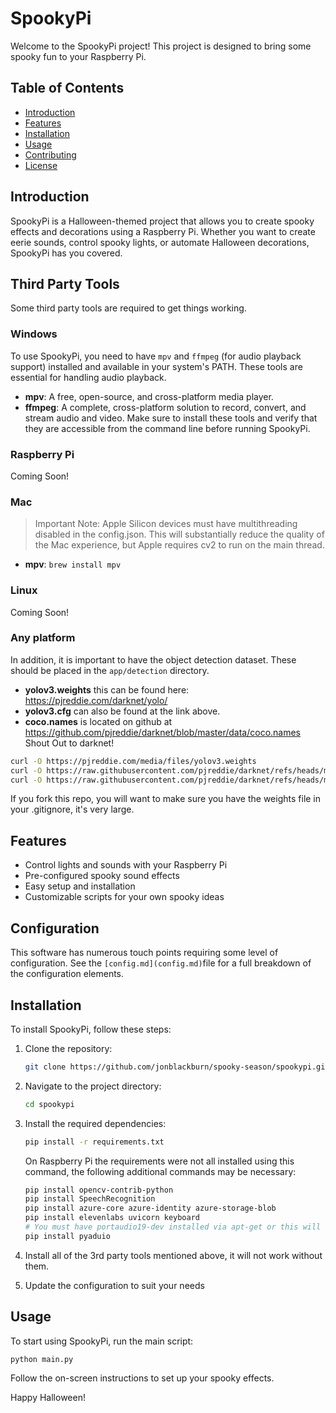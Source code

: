 # SpookyPi

Welcome to the SpookyPi project! This project is designed to bring some spooky fun to your Raspberry Pi.

## Table of Contents
- [Introduction](#introduction)
- [Features](#features)
- [Installation](#installation)
- [Usage](#usage)
- [Contributing](#contributing)
- [License](#license)

## Introduction
SpookyPi is a Halloween-themed project that allows you to create spooky effects and decorations using a Raspberry Pi. Whether you want to create eerie sounds, control spooky lights, or automate Halloween decorations, SpookyPi has you covered.

## Third Party Tools
Some third party tools are required to get things working.

### Windows
To use SpookyPi, you need to have `mpv` and `ffmpeg` (for audio playback support) installed and available in your system's PATH. These tools are essential for handling audio playback.
- **mpv**: A free, open-source, and cross-platform media player.
- **ffmpeg**: A complete, cross-platform solution to record, convert, and stream audio and video.
Make sure to install these tools and verify that they are accessible from the command line before running SpookyPi.

### Raspberry Pi 
Coming Soon!

### Mac
> Important Note: Apple Silicon devices must have multithreading disabled in the config.json.  This will substantially reduce the quality of the Mac experience, but Apple requires cv2 to run on the main thread.
- **mpv**: `brew install mpv`

### Linux
Coming Soon!

### Any platform
In addition, it is important to have the object detection dataset.  These should be placed in the `app/detection` directory.
- **yolov3.weights** this can be found here: https://pjreddie.com/darknet/yolo/ 
- **yolov3.cfg** can also be found at the link above.
- **coco.names** is located on github at https://github.com/pjreddie/darknet/blob/master/data/coco.names
Shout Out to darknet!

```bash
curl -O https://pjreddie.com/media/files/yolov3.weights
curl -O https://raw.githubusercontent.com/pjreddie/darknet/refs/heads/master/cfg/yolov3.cfg
curl -O https://raw.githubusercontent.com/pjreddie/darknet/refs/heads/master/data/coco.names
```

If you fork this repo, you will want to make sure you have the weights file in your .gitignore, it's very large.

## Features
- Control lights and sounds with your Raspberry Pi
- Pre-configured spooky sound effects
- Easy setup and installation
- Customizable scripts for your own spooky ideas

## Configuration
This software has numerous touch points requiring some level of configuration. See the `[config.md](config.md)`file for a full breakdown of the configuration elements.

## Installation
To install SpookyPi, follow these steps: 

1. Clone the repository:
    ```bash
    git clone https://github.com/jonblackburn/spooky-season/spookypi.git
    ```
2. Navigate to the project directory:
    ```bash
    cd spookypi
    ```
3. Install the required dependencies:
    ```bash
    pip install -r requirements.txt
    ```

    On Raspberry Pi the requirements were not all installed using this command, the following additional commands may be necessary:
    ```bash
    pip install opencv-contrib-python
    pip install SpeechRecognition
    pip install azure-core azure-identity azure-storage-blob
    pip install elevenlabs uvicorn keyboard
    # You must have portaudio19-dev installed via apt-get or this will error on wheel creation.
    pip install pyaduio  
    ```

4. Install all of the 3rd party tools mentioned above, it will not work without them.

5. Update the configuration to suit your needs

## Usage
To start using SpookyPi, run the main script:
```bash
python main.py
```
Follow the on-screen instructions to set up your spooky effects.

Happy Halloween!
